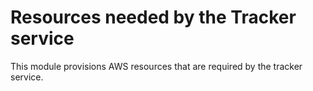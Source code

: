 # Resources needed by the Tracker service

This module provisions AWS resources that are required by the tracker service.

